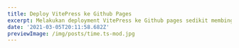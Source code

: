 ```yaml
---
title: Deploy VitePress ke Github Pages
excerpt: Melakukan deployment VitePress ke Github pages sedikit membingungkan, namun saya berhasil melakukan hack sederhana.
date: '2021-03-05T20:11:58.682Z'
previewImage: /img/posts/time.ts-mod.jpg
---
```


